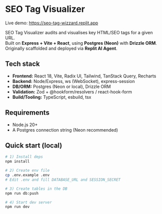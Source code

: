 # SEO Tag Visualizer

Live demo: https://seo-tag-wizzard.replit.app

SEO Tag Visualizer audits and visualises key HTML/SEO tags for a given URL.  
Built on **Express + Vite + React**, using **Postgres (Neon)** with **Drizzle ORM**. Originally scaffolded and deployed via **Replit AI Agent**.

## Tech stack
- **Frontend:** React 18, Vite, Radix UI, Tailwind, TanStack Query, Recharts
- **Backend:** Node/Express, ws (WebSocket), express-session
- **DB/ORM:** Postgres (Neon or local), Drizzle ORM
- **Validation:** Zod + @hookform/resolvers / react-hook-form
- **Build/Tooling:** TypeScript, esbuild, tsx

## Requirements
- Node.js 20+
- A Postgres connection string (Neon recommended)

## Quick start (local)
```bash
# 1) Install deps
npm install

# 2) Create env file
cp .env.example .env
# Edit .env and fill DATABASE_URL and SESSION_SECRET

# 3) Create tables in the DB
npm run db:push

# 4) Start dev server
npm run dev
